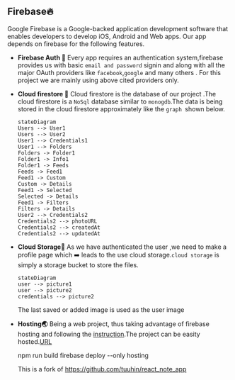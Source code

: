 ## Firebase🔥

Google Firebase is a Google-backed application development software that enables developers to develop iOS, Android and Web apps. Our app depends on firebase for the following features.

- **Firebase Auth 🦸**
  Every app requires an authentication system,firebase provides us with basic `email and password` signin and along with all the major OAuth providers like `facebook`,`google` and many others .
  For this project we are mainly using above cited providers only.

- **Cloud firestore 🧮**
  Cloud firestore is the database of our project .The cloud firestore is a `NoSql` database similar to `monogdb`.The data is being stored in the cloud firestore approximately like the `graph `shown below.

  ```mermaid
  stateDiagram
  Users --> User1
  Users --> User2
  User1 --> Credentials1
  User1 --> Folders
  Folders -> Folder1
  Folder1 -> Info1
  Folder1 -> Feeds
  Feeds -> Feed1
  Feed1 -> Custom
  Custom -> Details
  Feed1 -> Selected
  Selected -> Details
  Feed1 -> Filters
  Filters -> Details
  User2 --> Credentials2
  Credentials2 --> photoURL
  Credentials2 --> createdAt
  Credentials2 --> updatedAt
  ```

- **Cloud Storage🏪**
  As we have authenticated the user ,we need to make a profile page which ➡️ leads to the use cloud storage.`cloud storage` is simply a storage bucket to store the files.
  ```mermaid
  stateDiagram
  user --> picture1
  user --> picture2
  credentials --> picture2
  ```
  The last saved or added image is used as the user image
- **Hosting🌏**
  Being a web project, thus taking advantage of firebase hosting and following the [instruction](https://firebase.google.com/docs/hosting/quickstart).The project can be easity hosted.[URL](https://notify-b3141.web.app/)

  npm run build
  firebase deploy --only hosting


  This is a fork of https://github.com/tuuhin/react_note_app